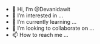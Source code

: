- 👋 Hi, I’m @Devanidawit
- 👀 I’m interested in ...
- 🌱 I’m currently learning ...
- 💞️ I’m looking to collaborate on ...
- 📫 How to reach me ...

<!---
Devanidawit/Devanidawit is a ✨ special ✨ repository because its `README.md` (this file) appears on your GitHub profile.
You can click the Preview link to take a look at your changes.
--->
